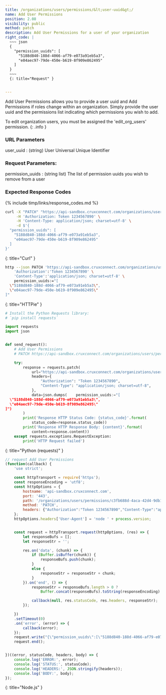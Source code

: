 ```yaml
---
title: /organizations/users/permissions/&lt;user-uuid&gt;/
name: Add User Permissions
position: 2.08
visibility: public
method: patch
description: Add User Permissions for a user of your organization
right_code: |
  ~~~ json
  {
    "permission_uuids": [
      "5188d840-188d-4066-af79-e073a91eb5a3",
      "e04aec97-79de-450e-b619-8f909e862495"
    ]
  }
  ~~~
  {: title="Request" }


---
```

Add User Permissions allows you to provide a user uuid and Add Permissions if roles change within an organization. Simply provide the user uuid and the permissions list indicating which permissions you wish to add.

To edit organization users, you must be assigned the 'edit_org_users' permission.
{: .info }

### URL Parameters

user_uuid
: (string) User Universal Unique Identifier

### Request Parameters:

permission_uuids
: (string list) The list of permission uuids you wish to remove from a user

### Expected Response Codes

{% include timp/links/response_codes.md %}


~~~ bash
curl -X "PATCH" "https://api-sandbox.cruxconnect.com/organizations/users/permissions/c3fb688d-4aca-42d4-9db1-cc268c465892/" \
     -H 'Authorization: Token 1234567890' \
     -H 'Content-Type: application/json; charset=utf-8' \
     -d $'{
  "permission_uuids": [
    "5188d840-188d-4066-af79-e073a91eb5a3",
    "e04aec97-79de-450e-b619-8f909e862495"
  ]
}'

~~~
{: title="Curl" }

~~~ bash
http --json PATCH 'https://api-sandbox.cruxconnect.com/organizations/users/permissions/c3fb688d-4aca-42d4-9db1-cc268c465892/' \
    'Authorization':'Token 1234567890' \
    'Content-Type':'application/json; charset=utf-8' \
    permission_uuids:="[
  \"5188d840-188d-4066-af79-e073a91eb5a3\",
  \"e04aec97-79de-450e-b619-8f909e862495\"
]"

~~~
{: title="HTTPie" }

~~~ python
# Install the Python Requests library:
# `pip install requests`

import requests
import json


def send_request():
    # Add User Permissions
    # PATCH https://api-sandbox.cruxconnect.com/organizations/users/permissions/c3fb688d-4aca-42d4-9db1-cc268c465892/

    try:
        response = requests.patch(
            url="https://api-sandbox.cruxconnect.com/organizations/users/permissions/c3fb688d-4aca-42d4-9db1-cc268c465892/",
            headers={
                "Authorization": "Token 1234567890",
                "Content-Type": "application/json; charset=utf-8",
            },
            data=json.dumps(    permission_uuids:="[
  \"5188d840-188d-4066-af79-e073a91eb5a3\",
  \"e04aec97-79de-450e-b619-8f909e862495\"
]")
        )
        print('Response HTTP Status Code: {status_code}'.format(
            status_code=response.status_code))
        print('Response HTTP Response Body: {content}'.format(
            content=response.content))
    except requests.exceptions.RequestException:
        print('HTTP Request failed')

~~~
{: title="Python (requests)" }

~~~ javascript
// request Add User Permissions 
(function(callback) {
    'use strict';

    const httpTransport = require('https');
    const responseEncoding = 'utf8';
    const httpOptions = {
        hostname: 'api-sandbox.cruxconnect.com',
        port: '443',
        path: '/organizations/users/permissions/c3fb688d-4aca-42d4-9db1-cc268c465892/',
        method: 'PATCH',
        headers: {"Authorization":"Token 1234567890","Content-Type":"application/json; charset=utf-8"}
    };
    httpOptions.headers['User-Agent'] = 'node ' + process.version;


    const request = httpTransport.request(httpOptions, (res) => {
        let responseBufs = [];
        let responseStr = '';

        res.on('data', (chunk) => {
            if (Buffer.isBuffer(chunk)) {
                responseBufs.push(chunk);
            }
            else {
                responseStr = responseStr + chunk;
            }
        }).on('end', () => {
            responseStr = responseBufs.length > 0 ?
                Buffer.concat(responseBufs).toString(responseEncoding) : responseStr;

            callback(null, res.statusCode, res.headers, responseStr);
        });

    })
    .setTimeout(0)
    .on('error', (error) => {
        callback(error);
    });
    request.write("{\"permission_uuids\":[\"5188d840-188d-4066-af79-e073a91eb5a3\",\"e04aec97-79de-450e-b619-8f909e862495\"]}")
    request.end();


})((error, statusCode, headers, body) => {
    console.log('ERROR:', error);
    console.log('STATUS:', statusCode);
    console.log('HEADERS:', JSON.stringify(headers));
    console.log('BODY:', body);
});

~~~
{: title="Node.js" }

